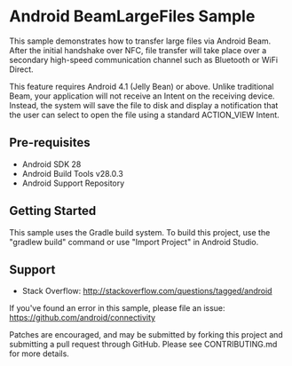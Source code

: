 
Android BeamLargeFiles Sample
===================================

This sample demonstrates how to transfer large files via Android Beam. After the initial
handshake over NFC, file transfer will take place over a secondary high-speed
communication channel such as Bluetooth or WiFi Direct.


This feature requires Android 4.1 (Jelly Bean) or above. Unlike traditional Beam,
your application will not receive an Intent on the receiving device. Instead, the system
will save the file to disk and display a notification that the user can select to open
the file using a standard ACTION_VIEW Intent.

Pre-requisites
--------------

- Android SDK 28
- Android Build Tools v28.0.3
- Android Support Repository

Getting Started
---------------

This sample uses the Gradle build system. To build this project, use the
"gradlew build" command or use "Import Project" in Android Studio.

Support
-------

- Stack Overflow: http://stackoverflow.com/questions/tagged/android

If you've found an error in this sample, please file an issue:
https://github.com/android/connectivity

Patches are encouraged, and may be submitted by forking this project and
submitting a pull request through GitHub. Please see CONTRIBUTING.md for more details.
